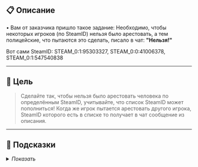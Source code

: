 ## 📋 Описание

• Вам от заказчика пришло такое задание: Необходимо, чтобы некоторых игроков (по SteamID) нельзя было арестовать, а тем полицейские, что пытаются это сделать, писало в чат: **"Нельзя!"**

Вот сами SteamID: STEAM_0:1:95303327, STEAM_0:0:41006378, STEAM_0:1:547540838 

--- 

## 🎯 Цель

> Сделайте так, чтобы нельзя было арестовать человека по определённым SteamID, учитывайте, что список SteamID может пополниться!
Когда же игрок пытается арестовать другого игрока, SteamID которого есть в списке то получает в чат сообщение из описания.

--- 

## 📂 Подсказки

<details>
<summary> <i>Показать</i> </summary>

* хук [canArrest](https://darkrp.miraheze.org/wiki/Hooks/Server/canArrest)
* eArrester:ChatPrint()
</details>
